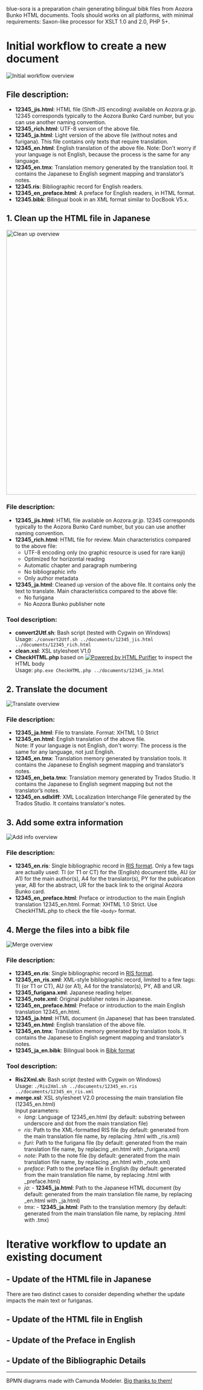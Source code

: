 blue-sora is a preparation chain generating bilingual bibk files from Aozora Bunko HTML documents. Tools should works on all platforms, with minimal requirements: Saxon-like processor for XSLT 1.0 and 2.0, PHP 5+.

# Initial workflow to create a new document
![Initial workflow overview](0-InitialWorkflow.png)
## File description:
- **12345_jis.html**: HTML file (Shift-JIS encoding) available on Aozora.gr.jp. 12345 corresponds typically to the Aozora Bunko Card number, but you can use another naming convention.
- **12345_rich.html**: UTF-8 version of the above file.
- **12345_ja.html**: Light version of the above file (without notes and furigana). This file contains only texts that require translation.
- **12345_en.html**: English translation of the above file. Note: Don't worry if your language is not English, because the process is the same for any language.
- **12345_en.tmx**: Translation memory generated by the translation tool. It contains the Japanese to English segment mapping and translator’s notes.
- **12345.ris**: Bibliographic record for English readers.
- **12345_en_preface.html**: A preface for English readers, in HTML format.
- **12345.bibk**: Bilingual book in an XML format similar to DocBook V5.x.
## 1. Clean up the HTML file in Japanese
<img alt="Clean up overview" src="https://github.com/japotrad/blue-sora/raw/main/1-CleanUp.png" width="700"/>

### File description:
- **12345_jis.html**: HTML file available on Aozora.gr.jp. 12345 corresponds typically to the Aozora Bunko Card number, but you can use another naming convention.
- **12345_rich.html**: HTML file for review. Main characteristics compared to the above file:
  - UTF-8 encoding only (no graphic resource is used for rare kanji)
  - Optimized for horizontal reading
  - Automatic chapter and paragraph numbering
  - No bibliographic info
  - Only author metadata
- **12345_ja.html**: Cleaned up version of the above file. It contains only the text to translate. Main characteristics compared to the above file:
  - No furigana
  - No Aozora Bunko publisher note
### Tool description:
- **convert2Utf.sh**: Bash script (tested with Cygwin on Windows)  
  Usage: `./convert2Utf.sh ../documents/12345_jis.html ../documents/12345_rich.html`
- **clean.xsl**: XSL stylesheet V1.0
- **CheckHTML.php** based on [![Powered by HTML Purifier](http://htmlpurifier.org/live/art/powered.png 'HTML Purifier')](http://htmlpurifier.org/) to inspect the HTML body  
  Usage: `php.exe CheckHTML.php ../documents/12345_ja.html`
## 2. Translate the document
![Translate overview](2-Translate.png)
### File description:
- **12345_ja.html**: File to translate. Format: XHTML 1.0 Strict
- **12345_en.html**: English translation of the above file.  
  Note: If your language is not English, don't worry: The process is the same for any language, not just English.
- **12345_en.tmx**: Translation memory generated by translation tools. It contains the Japanese to English segment mapping and translator’s notes.
- **12345_en_beta.tmx**: Translation memory generated by Trados Studio. It contains the Japanese to English segment mapping but not the translator’s notes.
- **12345_en.sdlxliff**: XML Localization Interchange File generated by the Trados Studio. It contains translator's notes.

## 3. Add some extra information
![Add info overview](3-AddInfo.png)
### File description:
- **12345_en.ris**: Single bibliographic record in [RIS format](https://en.wikipedia.org/wiki/RIS_(file_format)). Only a few tags are actually used: TI (or T1 or CT) for the (English) document title, AU (or A1) for the main author(s), A4 for the translator(s), PY for the publication year, AB for the abstract, UR for the back link to the original Aozora Bunko card.
- **12345_en_preface.html**: Preface or introduction to the main English translation 12345_en.html. Format: XHTML 1.0 Strict. Use CheckHTML.php to check the file `<body>` format.
## 4. Merge the files into a bibk file
![Merge overview](4-Merge.png)
### File description:
- **12345_en.ris**: Single bibliographic record in [RIS format](https://en.wikipedia.org/wiki/RIS_(file_format)).
- **12345_en_ris.xml**: XML-style bibliographic record, limited to a few tags: TI (or T1 or CT), AU (or A1), A4 for the translator(s), PY, AB and UR.
- **12345_furigana.xml**: Japanese reading helper.
- **12345_note.xml**: Original publisher notes in Japanese.
- **12345_en_preface.html**: Preface or introduction to the main English translation 12345_en.html.
- **12345_ja.html**: HTML document (in Japanese) that has been translated.
- **12345_en.html**: English translation of the above file.
- **12345_en.tmx**: Translation memory generated by translation tools. It contains the Japanese to English segment mapping and translator’s notes.
- **12345_ja_en.bibk**: Bilingual book in [Bibk format](https://github.com/japotrad/bibk)
### Tool description:
- **Ris2Xml.sh**: Bash script (tested with Cygwin on Windows)  
  Usage: `./Ris2Xml.sh ../documents/12345_en.ris ../documents/12345_en_ris.xml`
- **merge.xsl**: XSL stylesheet V2.0 processing the main translation file (12345_en.html)  
  Input parameters:  
  - *lang*: Language of 12345_en.html (by default: substring between underscore and dot from the main translation file)  
  - *ris*: Path to the XML-formatted RIS file (by default: generated from the main translation file name, by replacing .html with _ris.xml)  
  - *furi*: Path to the furigana file (by default: generated from the main translation file name, by replacing _en.html with _furigana.xml)  
  - *note*: Path to the note file (by default: generated from the main translation file name, by replacing _en.html with _note.xml)  
  - *preface*: Path to the preface file in English (by default: generated from the main translation file name, by replacing .html with _preface.html)  
  - *ja*: - **12345_ja.html**: Path to the Japanese HTML document (by default: generated from the main translation file name, by replacing _en.html with _ja.html)  
  - *tmx*: - **12345_ja.html**: Path to the translation memory (by default: generated from the main translation file name, by replacing .html with .tmx)  
  
 


# Iterative workflow to update an existing document
## - Update of the HTML file in Japanese
There are two distinct cases to consider depending whether the update impacts the main text or furiganas.
## - Update of the HTML file in English
## - Update of the Preface in English
## - Update of the Bibliographic Details
---
BPMN diagrams made with Camunda Modeler. [Big thanks to them!](https://camunda.com/)

